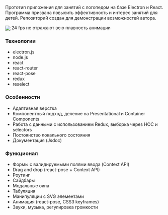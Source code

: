 
Прототип приложения для занятий c логопедом на базе Electron и React.
Программа призвана повысить эффективность и интерес занятий для детей.
Репозиторий создан для демонстрации возможностей автора.

<div>
<img align="center" src="https://drive.google.com/uc?export=download&id=1izDdDaszB2jjGP42EEbq8KTjUiykKebA" />
24 fps не отражают всю плавность анимации
</div>

### Технологии
- electron.js
- node.js
- react
- react-router
- react-pose
- redux
- reselect

### Особенности
- Адаптивная верстка
- Компонентный подход, деление на Presentational и Container Components 
- Работа с данными с использованием Redux, выборка через HOC и selectors
- Постоянство локального состояния
- Документация (Jsdoc)

### Функционал
- Формы с валидируемыми полями ввода (Context API)
- Drag and drop (react-pose + Context API)
- Роутинг
- Сайдбары
- Модальные окна
- Табуляция
- Манипуляции с SVG элементами
- Анимация (react-pose, CSS3 keyframes)
- Звуки, музыка, регулировка громкости
